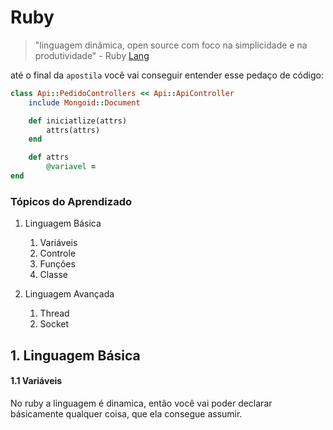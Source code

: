 # Ruby

> "linguagem dinâmica, open source com foco na simplicidade e na produtividade" - Ruby [Lang](https://www.ruby-lang.org/pt/)

até o final da `apostila` você vai conseguir entender esse pedaço de código:

```ruby
class Api::PedidoControllers << Api::ApiController
    include Mongoid::Document

    def iniciatlize(attrs)
        attrs(attrs)
    end

    def attrs
        @variavel =
end
```

### Tópicos do Aprendizado

1. Linguagem Básica
   1. Variáveis
   2. Controle
   3. Funções
   4. Classe
   
2. Linguagem Avançada
   1. Thread
   2. Socket

## 1. Linguagem Básica

#### 1.1 Variáveis 

No ruby a linguagem é dinamica, então você vai poder declarar básicamente qualquer coisa, que ela consegue assumir.

